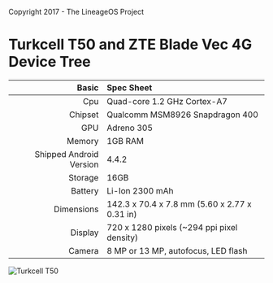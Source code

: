 Copyright 2017 - The LineageOS Project

Turkcell T50 and ZTE Blade Vec 4G Device Tree
=====================================

Basic   | Spec Sheet
-------:|:-------------------------
Cpu     | Quad-core 1.2 GHz Cortex-A7
Chipset | Qualcomm MSM8926 Snapdragon 400
GPU     | Adreno 305
Memory  | 1GB RAM
Shipped Android Version | 4.4.2
Storage | 16GB
Battery | Li-Ion 2300 mAh
Dimensions | 142.3 x 70.4 x 7.8 mm (5.60 x 2.77 x 0.31 in)
Display | 720 x 1280 pixels (~294 ppi pixel density)
Camera  | 8 MP or 13 MP, autofocus, LED flash


![Turkcell T50](http://webrazzi.com/wp-content/uploads/2014/05/turkcell-t50-turkcell-akilli-telefon-2.jpg "ZTE Blade Vec 4G")
